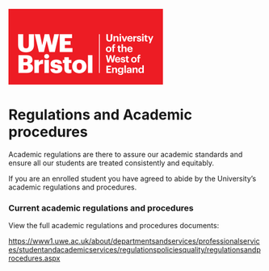 
![alt text][UWElogo]

[UWElogo]: /images/UWE_Bristol_logo.svg "UWE Bristol Logo"
# Regulations and Academic procedures

Academic regulations are there to assure our academic standards and ensure all our students are treated consistently and equitably.

If you are an enrolled student you have agreed to abide by the University’s academic regulations and procedures.

### Current academic regulations and procedures
View the full academic regulations and procedures documents:

https://www1.uwe.ac.uk/about/departmentsandservices/professionalservices/studentandacademicservices/regulationspoliciesquality/regulationsandprocedures.aspx
